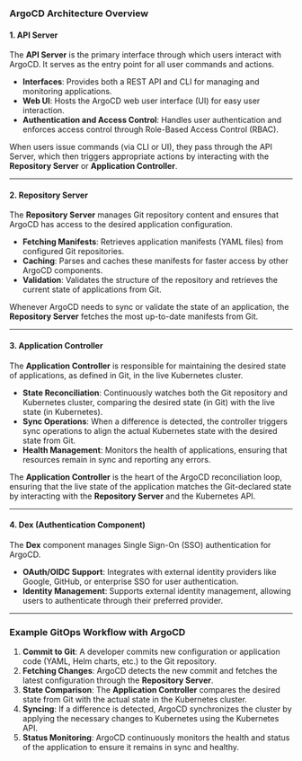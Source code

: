 ### ArgoCD Architecture Overview

#### 1. **API Server**
The **API Server** is the primary interface through which users interact with ArgoCD. It serves as the entry point for all user commands and actions.
- **Interfaces**: Provides both a REST API and CLI for managing and monitoring applications.
- **Web UI**: Hosts the ArgoCD web user interface (UI) for easy user interaction.
- **Authentication and Access Control**: Handles user authentication and enforces access control through Role-Based Access Control (RBAC).

When users issue commands (via CLI or UI), they pass through the API Server, which then triggers appropriate actions by interacting with the **Repository Server** or **Application Controller**.

---

#### 2. **Repository Server**
The **Repository Server** manages Git repository content and ensures that ArgoCD has access to the desired application configuration.
- **Fetching Manifests**: Retrieves application manifests (YAML files) from configured Git repositories.
- **Caching**: Parses and caches these manifests for faster access by other ArgoCD components.
- **Validation**: Validates the structure of the repository and retrieves the current state of applications from Git.

Whenever ArgoCD needs to sync or validate the state of an application, the **Repository Server** fetches the most up-to-date manifests from Git.

---

#### 3. **Application Controller**
The **Application Controller** is responsible for maintaining the desired state of applications, as defined in Git, in the live Kubernetes cluster.
- **State Reconciliation**: Continuously watches both the Git repository and Kubernetes cluster, comparing the desired state (in Git) with the live state (in Kubernetes).
- **Sync Operations**: When a difference is detected, the controller triggers sync operations to align the actual Kubernetes state with the desired state from Git.
- **Health Management**: Monitors the health of applications, ensuring that resources remain in sync and reporting any errors.

The **Application Controller** is the heart of the ArgoCD reconciliation loop, ensuring that the live state of the application matches the Git-declared state by interacting with the **Repository Server** and the Kubernetes API.

---

#### 4. **Dex (Authentication Component)**
The **Dex** component manages Single Sign-On (SSO) authentication for ArgoCD.
- **OAuth/OIDC Support**: Integrates with external identity providers like Google, GitHub, or enterprise SSO for user authentication.
- **Identity Management**: Supports external identity management, allowing users to authenticate through their preferred provider.

---

### Example GitOps Workflow with ArgoCD

1. **Commit to Git**: A developer commits new configuration or application code (YAML, Helm charts, etc.) to the Git repository.
2. **Fetching Changes**: ArgoCD detects the new commit and fetches the latest configuration through the **Repository Server**.
3. **State Comparison**: The **Application Controller** compares the desired state from Git with the actual state in the Kubernetes cluster.
4. **Syncing**: If a difference is detected, ArgoCD synchronizes the cluster by applying the necessary changes to Kubernetes using the Kubernetes API.
5. **Status Monitoring**: ArgoCD continuously monitors the health and status of the application to ensure it remains in sync and healthy.
